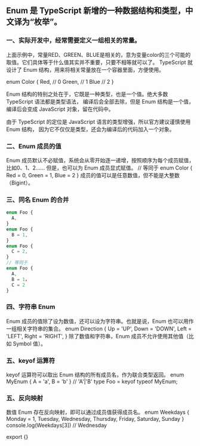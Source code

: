
## Enum 是 TypeScript 新增的一种数据结构和类型，中文译为“枚举”。

### 一、实际开发中，经常需要定义一组相关的常量。

上面示例中，常量RED、GREEN、BLUE是相关的，意为变量color的三个可能的取值。它们具体等于什么值其实并不重要，只要不相等就可以了。
TypeScript 就设计了 Enum 结构，用来将相关常量放在一个容器里面，方便使用。

enum Color {
  Red,     // 0
  Green,   // 1
  Blue     // 2
}

Enum 结构的特别之处在于，它既是一种类型，也是一个值。绝大多数 TypeScript 语法都是类型语法，
编译后会全部去除，但是 Enum 结构是一个值，编译后会变成 JavaScript 对象，留在代码中。


由于 TypeScript 的定位是 JavaScript 语言的类型增强，所以官方建议谨慎使用 Enum 结构，
因为它不仅仅是类型，还会为编译后的代码加入一个对象。

### 二、Enum 成员的值
Enum 成员默认不必赋值，系统会从零开始逐一递增，按照顺序为每个成员赋值，比如0、1、2……
但是，也可以为 Enum 成员显式赋值。
// 等同于
enum Color {
  Red = 0,
  Green = 1,
  Blue = 2
}
成员的值可以是任意数值，但不能是大整数（Bigint）。


### 三、同名 Enum 的合并
```ts
enum Foo {
  A,
}
enum Foo {
  B = 1,
}
enum Foo {
  C = 2,
}
// 等同于
enum Foo {
  A,
  B = 1，
  C = 2
}
```

### 四、字符串 Enum 
Enum 成员的值除了设为数值，还可以设为字符串。也就是说，Enum 也可以用作一组相关字符串的集合。
enum Direction {
  Up = 'UP',
  Down = 'DOWN',
  Left = 'LEFT',
  Right = 'RIGHT',
}
除了数值和字符串，Enum 成员不允许使用其他值（比如 Symbol 值）。

### 五、keyof 运算符
keyof 运算符可以取出 Enum 结构的所有成员名，作为联合类型返回。
enum MyEnum {
  A = 'a',
  B = 'b'
}
// 'A'|'B'
type Foo = keyof typeof MyEnum;

### 五、反向映射
数值 Enum 存在反向映射，即可以通过成员值获得成员名。
enum Weekdays {
  Monday = 1,
  Tuesday,
  Wednesday,
  Thursday,
  Friday,
  Saturday,
  Sunday
}
console.log(Weekdays[3]) // Wednesday




export {}